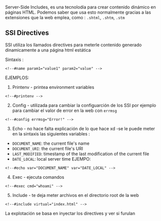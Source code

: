 Server-Side Includes, es una tecnolodía para crear contenido dinámico en páginas HTML. Podemos saber que usa esto normalmente gracias a las extensiones que la web emplea, como : `.shtml`, `.shtm`,  `.stm`

## SSI Directives

SSI utiliza los llamados directives para meterle contenido generado dinamicamente a una página html estática

Sintaxis :

```ssi
<!--#name param1="value1" param2="value" -->
```

EJEMPLOS: 

1. Printenv - printea environment variables
```ssi
<!--#printenv -->
```

2. Config - utilizada para cambiar la configuarción de los SSI por ejemplo para cambiar el valor de error en la web con `errmsg`
```ssi
<!--#config errmsg="Error!" -->
```

3. Echo - no hace falta explicación de lo que hace xd
-se le puede meter en la sintaxis las siguientes variables : 
- `DOCUMENT_NAME`: the current file's name
- `DOCUMENT_URI`: the current file's URI
- `LAST_MODIFIED`: timestamp of the last modification of the current file
- `DATE_LOCAL`: local server time
EJEMPO: 
```ssi
<!--#echo var="DOCUMENT_NAME" var="DATE_LOCAL" -->
```

4. Exec - ejecuta comandos
```ssi
<!--#exec cmd="whoami" -->
```

5. Include - te deja meter archivos en el directorio root de la web
```ssi
<!--#include virtual="index.html" -->
```


La explotación se basa en inyectar los directives y ver si furulan